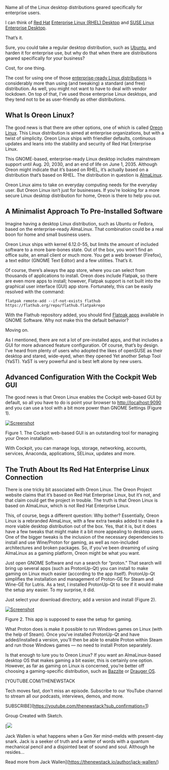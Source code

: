 Name all of the Linux desktop distributions geared specifically for enterprise users.

I can think of [Red Hat](https://www.openshift.com/try?utm_content=inline+mention) [Enterprise Linux (RHEL) Desktop](https://thenewstack.io/red-hat-enterprise-linux-10-an-ai-driven-quantum-ready-platform/) and [SUSE Linux Enterprise Desktop](https://thenewstack.io/suse-displays-enhanced-enterprise-linux-at-susecon/).

That’s it.

Sure, you could take a regular desktop distribution, such as [Ubuntu](https://thenewstack.io/ubuntu-25-10-replaces-sudo-with-a-rust-based-equivalent/), and harden it for enterprise use, but why do that when there are distributions geared specifically for your business?

Cost, for one thing.

The cost for using one of those [enterprise-ready Linux distributions](https://thenewstack.io/beyond-ubuntu-other-linux-distributions-you-should-try/) is considerably more than using (and tweaking) a standard (and free) distribution. As well, you might not want to have to deal with vendor lockdown. On top of that, I’ve used those enterprise Linux desktops, and they tend not to be as user-friendly as other distributions.

## What Is Oreon Linux?

The good news is that there are other options, one of which is called [Oreon Linux](https://oreonproject.org/). This Linux distribution is aimed at enterprise organizations, but with a twist of simplicity. Oreon Linux ships with friendlier defaults, continuous updates and leans into the stability and security of Red Hat Enterprise Linux.

This GNOME-based, enterprise-ready Linux desktop includes mainstream support until Aug. 20, 2030, and an end of life on June 1, 2035. Although Oreon might indicate that it’s based on RHEL, it’s actually based on a distribution that’s based on RHEL. The distribution in question is [AlmaLinux](https://thenewstack.io/almalinux-10-beta-supports-older-x86-chipsets/).

Oreon Linux aims to take on everyday computing needs for the everyday user. But Oreon Linux isn’t just for businesses. If you’re looking for a more secure Linux desktop distribution for home, Oreon is there to help you out.

## A Minimalist Approach To Pre-Installed Software

Imagine having a desktop Linux distribution, such as Ubuntu or Fedora, based on the enterprise-ready AlmaLinux. That combination could be a real boon for home and small business users.

Oreon Linux ships with kernel 6.12.0-55, but limits the amount of included software to a more bare-bones state. Out of the box, you won’t find an office suite, an email client or much more. You get a web browser (Firefox), a text editor (GNOME Text Editor) and a few utilities. That’s it.

Of course, there’s always the app store, where you can select from thousands of applications to install. Oreon does include Flatpak, so there are even more apps to install; however, Flatpak support is not built into the graphical user interface (GUI) app store. Fortunately, this can be easily resolved with the command:

```
flatpak remote-add --if-not-exists flathub https://flathub.org/repo/flathub.flatpakrepo
```

With the Flathub repository added, you should find [Flatpak apps](https://thenewstack.io/linux-an-intro-to-the-flatpak-universal-package-manager/) available in GNOME Software. Why not make this the default behavior?

Moving on.

As I mentioned, there are not a lot of pre-installed apps, and that includes a GUI for more advanced feature configuration. Of course, that’s by design. I’ve heard from plenty of users who adopted the likes of openSUSE as their desktop and stared, wide-eyed, when they opened Yet another Setup Tool (YaST). YaST is very powerful and is best left alone by new users.

## Advanced Configuration With the Cockpit Web GUI

The good news is that Oreon Linux enables the Cockpit web-based GUI by default, so all you have to do is point your browser to <http://localhost:9090> and you can use a tool with a bit more power than GNOME Settings (Figure 1).

[![Screenshot](https://cdn.thenewstack.io/media/2025/09/fe201674-oreoncockpit.jpg)](https://cdn.thenewstack.io/media/2025/09/fe201674-oreoncockpit.jpg)

Figure 1. The Cockpit web-based GUI is an outstanding tool for managing your Oreon installation.

With Cockpit, you can manage logs, storage, networking, accounts, services, Anaconda, applications, SELinux, updates and more.

## The Truth About Its Red Hat Enterprise Linux Connection

There is one tricky bit associated with Oreon Linux. The Oreon Project website claims that it’s based on Red Hat Enterprise Linux, but it’s not, and that claim could get the project in trouble. The truth is that Oreon Linux is based on AlmaLinux, which is not Red Hat Enterprise Linux.

This, of course, begs a different question: Why bother? Essentially, Oreon Linux is a rebranded AlmaLinux, with a few extra tweaks added to make it a more viable desktop distribution out of the box. Yes, that it is, but it does have a few tweaks that might make it a bit more appealing to desktop users. One of the bigger tweaks is the inclusion of the necessary dependencies to install and use Wine/Proton for gaming, as well as non-included architectures and broken packages. So, if you’ve been dreaming of using AlmaLinux as a gaming platform, Oreon might be what you want.

Just open GNOME Software and run a search for “proton.” That search will bring up several apps (such as ProtonUp-Qt) you can install to make gaming on Linux much easier (according to the app itself). ProtonUp-Qt simplifies the installation and management of Proton-GE for Steam and Wine-GE for Lutris. As a test, I installed ProtonUp-Qt to see if it would make the setup any easier. To my surprise, it did.

Just select your download directory, add a version and install (Figure 2).

[![Screenshot](https://cdn.thenewstack.io/media/2025/09/92cef8a1-oreon2.jpg)](https://cdn.thenewstack.io/media/2025/09/92cef8a1-oreon2.jpg)

Figure 2. This app is supposed to ease the setup for gaming.

What Proton does is make it possible to run Windows games on Linux (with the help of Steam). Once you’ve installed ProtonUp-Qt and have added/installed a version, you’ll then be able to enable Proton within Steam and run those Windows games — no need to install Proton separately.

Is that enough to lure you to Oreon Linux? If you want an AlmaLinux-based desktop OS that makes gaming a bit easier, this is certainly one option. However, as far as gaming on Linux is concerned, you’re better off choosing a gaming-specific distribution, such as [Bazzite](https://bazzite.gg/) or [Drauger OS](https://bazzite.gg/).

[YOUTUBE.COM/THENEWSTACK

Tech moves fast, don't miss an episode. Subscribe to our YouTube
channel to stream all our podcasts, interviews, demos, and more.

SUBSCRIBE](https://youtube.com/thenewstack?sub_confirmation=1)

Group
Created with Sketch.

[![](https://cdn.thenewstack.io/media/2023/12/d7cbfb14-cropped-6e7d5ccd-jack_wallen.jpg)

Jack Wallen is what happens when a Gen Xer mind-melds with present-day snark. Jack is a seeker of truth and a writer of words with a quantum mechanical pencil and a disjointed beat of sound and soul. Although he resides...

Read more from Jack Wallen](https://thenewstack.io/author/jack-wallen/)